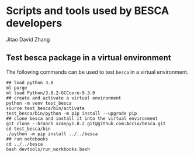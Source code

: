 Scripts and tools used by BESCA developers
===
Jitao David Zhang

## Test besca package in a virtual environment

The following commands can be used to test `besca` in a virtual environment.

```
## load python 3.8
ml purge
ml load Python/3.8.2-GCCcore-9.3.0
## create and activate a virtual environment
python -m venv test_besca
source test_besca/bin/activate
test_besca/bin/python -m pip install --upgrade pip
## clone besca and install it into the virtual environment
git clone --branch scanpy1.8.2 git@github.com:Accio/besca.git
cd test_besca/bin
./python -m pip install ../../besca
## run notebooks
cd ../../besca
bash devtools/run_workbooks.bash
```
